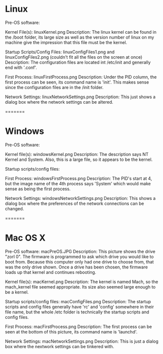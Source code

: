 Linux
=======

Pre-OS software: 

Kernel File(s): linuxKernel.png
    Description: The linux kernel can be found in the /boot folder, its
    large size as well as the version number of linux on my machine give the
    impression that this file must be the kernel.

Startup Scripts/Config Files: linuxConfigFiles1.png and linuxConfigFiles2.png
    (couldn't fit all the files on the screen at once)
    Description: The configuration files are located int /etc/init and generally
    end with '.conf'.

First Process: linuxFirstProcess.png
    Description: Under the PID column, the first process can be seen, its
    command name is 'init'. This makes sense since the configuration files are
    in the /init folder.

Network Settings: linuxNetworkSettings.png
    Description: This just shows a dialog box where the network settings can be
    altered.

=======

Windows
=======

Pre-OS software: 

Kernel file(s): windowsKernel.png
    Description: The description says NT Kernel and System. Also, this is a
    large file, so it appears to be the kernel.

Startup scripts/config files:

First Process: windowsFirstProcess.png
    Description: The PID's start at 4, but the image name of the 4th process says
    'System' which would make sense as being the first process.

Network Settings: windowsNetworkSettings.png
    Description: This shows a dialog box where the preferences of the network
    connections can be changed.

=======

Mac OS X
=======

Pre-OS software: macPreOS.JPG
    Description: This picture shows the drive "zorl 0". The firmware is programmed
    to ask which drive you would like to boot from. Because this computer only had
    one drive to choose from, that was the only drive shown. Once a drive has been
    chosen, the firmware loads up that kernel and continues rebooting.

Kernel file(s): macKernel.png
    Description: The kernel is named Mach, so the mach_kernel file seemed
     appropriate. Its size also seemed large enough to be a kernel.

Startup scripts/config files: macConfigFiles.png
    Description: The startup scripts and config files generally have 'rc' and
    'config' somewhere in their file name, but the whole /etc folder is
    technically the startup scripts and config files.

First Process: macFirstProcess.png
    Description: The first process can be seen at the bottom of this picture, its
    command name is 'launchd'.

Network Settings: macNetworkSettings.png
    Description: This is just a dialog box where the nextwork settings can be
    tinkered with.
